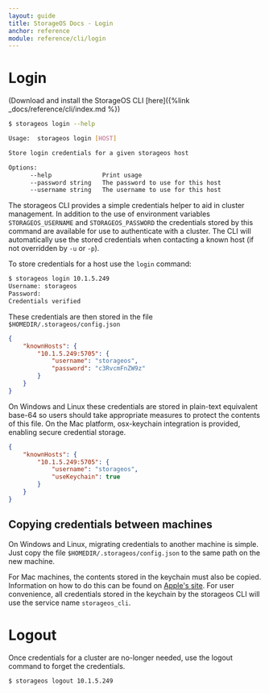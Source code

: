 ```yaml
---
layout: guide
title: StorageOS Docs - Login
anchor: reference
module: reference/cli/login
---
```


# Login

(Download and install the StorageOS CLI [here]({%link _docs/reference/cli/index.md %})

```bash
$ storageos login --help

Usage:	storageos login [HOST]

Store login credentials for a given storageos host

Options:
      --help              Print usage
      --password string   The password to use for this host
      --username string   The username to use for this host
```

The storageos CLI provides a simple credentials helper to aid in cluster management.
In addition to the use of environment variables `STORAGEOS_USERNAME` and `STORAGEOS_PASSWORD` the credentials stored by this command are available for use to authenticate with a cluster.
The CLI will automatically use the stored credentials when contacting a known host (if not overridden by `-u` or `-p`).

To store credentials for a host use the `login` command:

```bash
$ storageos login 10.1.5.249
Username: storageos
Password: 
Credentials verified
```

These credentials are then stored in the file `$HOMEDIR/.storageos/config.json`

```json
{
	"knownHosts": {
		"10.1.5.249:5705": {
			"username": "storageos",
			"password": "c3RvcmFnZW9z"
		}
	}
}
```

On Windows and Linux these credentials are stored in plain-text equivalent base-64 so users should take appropriate measures to protect the contents of this file.
On the Mac platform, osx-keychain integration is provided, enabling secure credential storage.

```json
{
	"knownHosts": {
		"10.1.5.249:5705": {
			"username": "storageos",
			"useKeychain": true
		}
	}
}
```

## Copying credentials between machines

On Windows and Linux, migrating credentials to another machine is simple. Just copy the file `$HOMEDIR/.storageos/config.json` to the same path on the new machine.

For Mac machines, the contents stored in the keychain must also be copied. Information on how to do this can be found on [Apple's site](https://support.apple.com/kb/PH20120?locale=en_US).
For user convenience, all credentials stored in the keychain by the storageos CLI will use the service name `storageos_cli`.

# Logout

Once credentials for a cluster are no-longer needed, use the logout command to forget the credentials.

```bash
$ storageos logout 10.1.5.249
```

